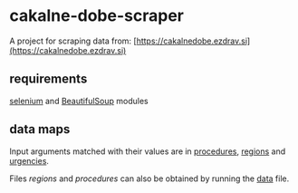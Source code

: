 # cakalne-dobe-scraper

A project for scraping data from: [https://cakalnedobe.ezdrav.si](https://cakalnedobe.ezdrav.si)

## requirements

[selenium](https://pypi.python.org/pypi/selenium) and [BeautifulSoup](https://www.crummy.com/software/BeautifulSoup/bs4/doc/) modules

## data maps

Input arguments matched with their values are in [procedures](https://github.com/ValterH/cakalne-dobe-scraper/blob/master/procedures.txt), [regions](https://github.com/ValterH/cakalne-dobe-scraper/blob/master/regions.txt) and [urgencies](https://github.com/ValterH/cakalne-dobe-scraper/blob/master/urgencies.txt).

Files *regions* and *procedures* can also be obtained by running the [data](https://github.com/ValterH/cakalne-dobe-scraper/blob/master/data.py) file.
